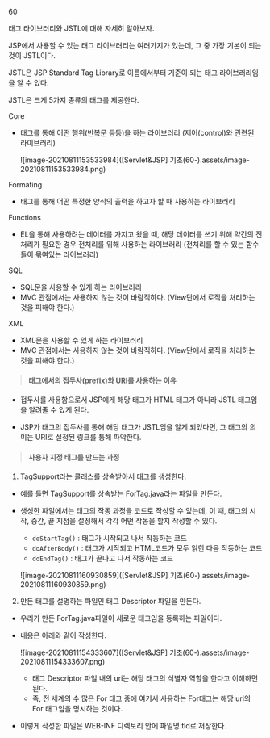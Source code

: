 60

태그 라이브러리와 JSTL에 대해 자세히 알아보자.



JSP에서 사용할 수 있는 태그 라이브러리는 여러가지가 있는데, 그 중 가장 기본이 되는 것이 JSTL이다.

JSTL은 JSP Standard Tag Library로 이름에서부터 기준이 되는 태그 라이브러리임을 알 수 있다. 



JSTL은 크게 5가지 종류의 태그를 제공한다.

Core

* 태그를 통해 어떤 행위(반복문 등등)을 하는 라이브러리 (제어(control)와 관련된 라이브러리)

  ![image-20210811153533984]([Servlet&JSP] 기초(60-).assets/image-20210811153533984.png)

  

Formating

* 태그를 통해 어떤 특정한 양식의 출력을 하고자 할 때 사용하는 라이브러리

  

Functions

* EL을 통해 사용하려는 데이터를 가지고 왔을 때, 해당 데이터를 쓰기 위해 약간의 전처리가 필요한 경우 전처리를 위해 사용하는 라이브러리 (전처리를 할 수 있는 함수들이 묶여있는 라이브러리) 



SQL

* SQL문을 사용할 수 있게 하는 라이브러리
* MVC 관점에서는 사용하지 않는 것이 바람직하다. (View단에서 로직을 처리하는 것을 피해야 한다.)

  

XML

* XML문을 사용할 수 있게 하는 라이브러리
* MVC 관점에서는 사용하지 않는 것이 바람직하다. (View단에서 로직을 처리하는 것을 피해야 한다.)

   

  

> #### 태그에서의 접두사(prefix)와 URI를 사용하는 이유

* 접두사를 사용함으로서 JSP에게 해당 태그가 HTML 태그가 아니라 JSTL 태그임을 알려줄 수 있게 된다. 

* JSP가 태그의 접두사를 통해 해당 태그가 JSTL임을 알게 되었다면, 그 태그의 의미는 URI로 설정된 링크를 통해 파악한다.

  

> #### 사용자 지정 태그를 만드는 과정

1) TagSupport라는 클래스를 상속받아서 태그를 생성한다.

* 예를 들면  TagSupport를 상속받는 ForTag.java라는 파일을 만든다.   

* 생성한 파일에서는 태그의 작동 과정을 코드로 작성할 수 있는데, 이 때, 태그의 시작, 중간, 끝 지점을 설정해서 각각 어떤 작동을 할지 작성할 수 있다. 

  * `doStartTag()` : 태그가 시작되고 나서 작동하는 코드
  * `doAfterBody()` : 태그가 시작되고 HTML코드가 모두 읽힌 다음 작동하는 코드
  * `doEndTag()` : 태그가 끝나고 나서 작동하는 코드

  ![image-20210811160930859]([Servlet&JSP] 기초(60-).assets/image-20210811160930859.png)

  

  

2) 만든 태그를 설명하는 파일인 태그 Descriptor 파일을 만든다.

* 우리가 만든 ForTag.java파일이 새로운 태그임을 등록하는 파일이다. 

* 내용은 아래와 같이 작성한다.

  ![image-20210811154333607]([Servlet&JSP] 기초(60-).assets/image-20210811154333607.png)

  * 태그 Descriptor 파일 내의 uri는 해당 태그의 식별자 역할을 한다고 이해하면 된다.
  * 즉, 전 세계의 수 많은 For 태그 중에 여기서 사용하는 For태그는 해당 uri의 For 태그임을 명시하는 것이다. 

  

* 이렇게 작성한 파일은 WEB-INF 디렉토리 안에 파일명.tld로 저장한다. 

